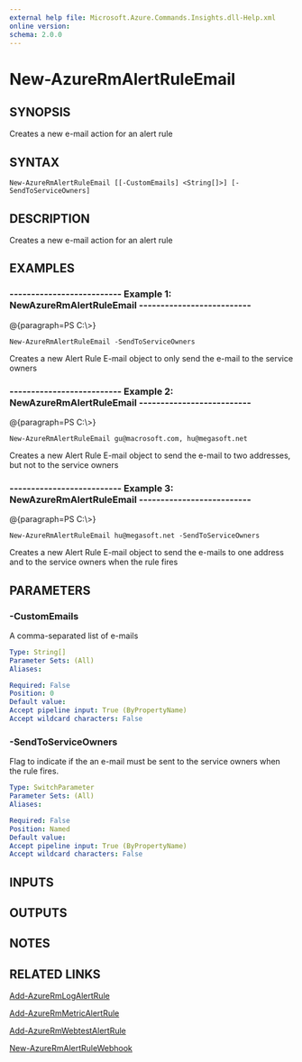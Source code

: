 ```yaml
---
external help file: Microsoft.Azure.Commands.Insights.dll-Help.xml
online version: 
schema: 2.0.0
---
```


# New-AzureRmAlertRuleEmail
## SYNOPSIS
Creates a new e-mail action for an alert rule

## SYNTAX

```
New-AzureRmAlertRuleEmail [[-CustomEmails] <String[]>] [-SendToServiceOwners]
```

## DESCRIPTION
Creates a new e-mail action for an alert rule

## EXAMPLES

### --------------------------  Example 1: NewAzureRmAlertRuleEmail  --------------------------
@{paragraph=PS C:\\\>}

```
New-AzureRmAlertRuleEmail -SendToServiceOwners
```

Creates a new Alert Rule E-mail object to only send the e-mail to the service owners

### --------------------------  Example 2: NewAzureRmAlertRuleEmail  --------------------------
@{paragraph=PS C:\\\>}

```
New-AzureRmAlertRuleEmail gu@macrosoft.com, hu@megasoft.net
```

Creates a new Alert Rule E-mail object to send the e-mail to two addresses, but not to the service owners

### --------------------------  Example 3: NewAzureRmAlertRuleEmail  --------------------------
@{paragraph=PS C:\\\>}

```
New-AzureRmAlertRuleEmail hu@megasoft.net -SendToServiceOwners
```

Creates a new Alert Rule E-mail object to send the e-mails to one address and to the service owners when the rule fires

## PARAMETERS

### -CustomEmails
A comma-separated list of e-mails

```yaml
Type: String[]
Parameter Sets: (All)
Aliases: 

Required: False
Position: 0
Default value: 
Accept pipeline input: True (ByPropertyName)
Accept wildcard characters: False
```

### -SendToServiceOwners
Flag to indicate if the an e-mail must be sent to the service owners when the rule fires.

```yaml
Type: SwitchParameter
Parameter Sets: (All)
Aliases: 

Required: False
Position: Named
Default value: 
Accept pipeline input: True (ByPropertyName)
Accept wildcard characters: False
```

## INPUTS

## OUTPUTS

## NOTES

## RELATED LINKS

[Add-AzureRmLogAlertRule]()

[Add-AzureRmMetricAlertRule]()

[Add-AzureRmWebtestAlertRule]()

[New-AzureRmAlertRuleWebhook]()

